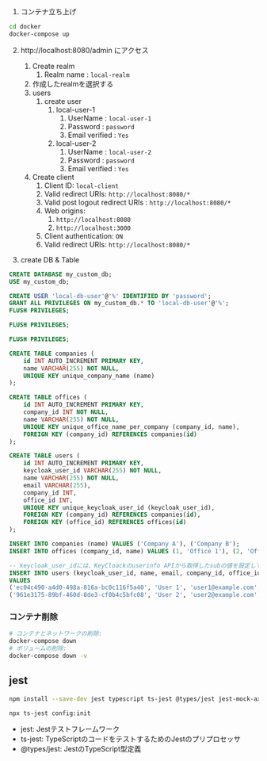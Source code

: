 

1. コンテナ立ち上げ
```bash
cd docker
docker-compose up
```

2. http://localhost:8080/admin にアクセス
   1. Create realm
      1. Realm name : `local-realm`
   2. 作成したrealmを選択する
   3. users
      1. create user
         1. local-user-1
            1. UserName : `local-user-1`
            2. Password : `password`
            3. Email verified : `Yes`
         1. local-user-2
            1. UserName : `local-user-2`
            2. Password : `password`
            3. Email verified : `Yes`
   4. Create client
      1. Client ID: `local-client`
      2. Valid redirect URIs: `http://localhost:8080/*`
      3. Valid post logout redirect URIs : `http://localhost:8080/*`
      4. Web origins: 
         1. `http://localhost:8080`
         2. `http://localhost:3000`
      5. Client authentication: `ON`
      6. Valid redirect URIs: `http://localhost:8080/*`

3. create DB & Table
```sql
CREATE DATABASE my_custom_db;
USE my_custom_db;

CREATE USER 'local-db-user'@'%' IDENTIFIED BY 'password';
GRANT ALL PRIVILEGES ON my_custom_db.* TO 'local-db-user'@'%';
FLUSH PRIVILEGES;

FLUSH PRIVILEGES;

FLUSH PRIVILEGES;

CREATE TABLE companies (
    id INT AUTO_INCREMENT PRIMARY KEY,
    name VARCHAR(255) NOT NULL,
    UNIQUE KEY unique_company_name (name)
);

CREATE TABLE offices (
    id INT AUTO_INCREMENT PRIMARY KEY,
    company_id INT NOT NULL,
    name VARCHAR(255) NOT NULL,
    UNIQUE KEY unique_office_name_per_company (company_id, name),
    FOREIGN KEY (company_id) REFERENCES companies(id)
);

CREATE TABLE users (
    id INT AUTO_INCREMENT PRIMARY KEY,
    keycloak_user_id VARCHAR(255) NOT NULL,
    name VARCHAR(255) NOT NULL,
    email VARCHAR(255),
    company_id INT,
    office_id INT,
    UNIQUE KEY unique_keycloak_user_id (keycloak_user_id),
    FOREIGN KEY (company_id) REFERENCES companies(id),
    FOREIGN KEY (office_id) REFERENCES offices(id)
);

INSERT INTO companies (name) VALUES ('Company A'), ('Company B');
INSERT INTO offices (company_id, name) VALUES (1, 'Office 1'), (2, 'Office 2');

-- keycloak_user_idには、KeyCloackのuserinfo APIから取得したsubの値を設定してください。
INSERT INTO users (keycloak_user_id, name, email, company_id, office_id) 
VALUES 
('ec04c490-a4d0-498a-816a-bc0c116f5a40', 'User 1', 'user1@example.com', 1, 1),
('961e3175-89bf-460d-8de3-cf0b4c5bfc08', 'User 2', 'user2@example.com', 2, 2);
```




### コンテナ削除

```bash
# コンテナとネットワークの削除:
docker-compose down
# ボリュームの削除:
docker-compose down -v

```


## jest


```bash
npm install --save-dev jest typescript ts-jest @types/jest jest-mock-axios

npx ts-jest config:init

```

- jest: Jestテストフレームワーク
- ts-jest: TypeScriptのコードをテストするためのJestのプリプロセッサ
- @types/jest: JestのTypeScript型定義